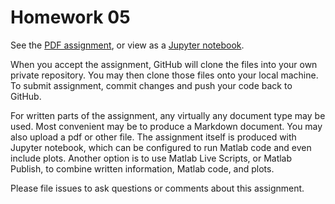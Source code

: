 # Homework 05
See the [PDF assignment](hw05.pdf), or view as a [Jupyter notebook](hw05.ipynb).

When you accept the assignment, GitHub will clone the files into your own private repository. You may then clone those files onto your local machine. To submit assignment, commit changes and push your code back to GitHub.

For written parts of the assignment, any virtually any document type may be used. Most convenient may be to produce a Markdown document. You may also upload a pdf or other file. The assignment itself is produced with Jupyter notebook, which can be configured to run Matlab code and even include plots. Another option is to use Matlab Live Scripts, or Matlab Publish, to combine written information, Matlab code, and plots.

Please file issues to ask questions or comments about this assignment.
